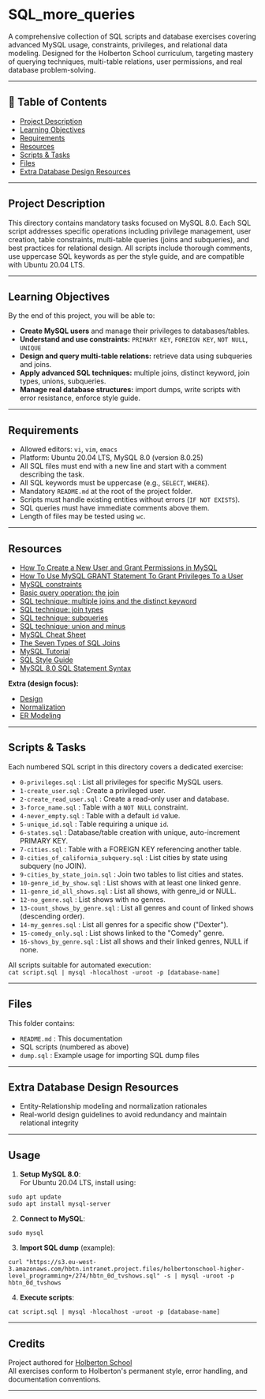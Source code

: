 # SQL_more_queries

A comprehensive collection of SQL scripts and database exercises covering advanced MySQL usage, constraints, privileges, and relational data modeling. Designed for the Holberton School curriculum, targeting mastery of querying techniques, multi-table relations, user permissions, and real database problem-solving.

---

## 📖 Table of Contents

- [Project Description](#project-description)
- [Learning Objectives](#learning-objectives)
- [Requirements](#requirements)
- [Resources](#resources)
- [Scripts & Tasks](#scripts--tasks)
- [Files](#files)
- [Extra Database Design Resources](#extra-database-design-resources)

---

## Project Description

This directory contains mandatory tasks focused on MySQL 8.0. Each SQL script addresses specific operations including privilege management, user creation, table constraints, multi-table queries (joins and subqueries), and best practices for relational design. All scripts include thorough comments, use uppercase SQL keywords as per the style guide, and are compatible with Ubuntu 20.04 LTS. 

---

## Learning Objectives

By the end of this project, you will be able to:

- **Create MySQL users** and manage their privileges to databases/tables.
- **Understand and use constraints:** `PRIMARY KEY`, `FOREIGN KEY`, `NOT NULL`, `UNIQUE`
- **Design and query multi-table relations:** retrieve data using subqueries and joins.
- **Apply advanced SQL techniques:** multiple joins, distinct keyword, join types, unions, subqueries.
- **Manage real database structures:** import dumps, write scripts with error resistance, enforce style guide.
---

## Requirements

- Allowed editors: `vi`, `vim`, `emacs`
- Platform: Ubuntu 20.04 LTS, MySQL 8.0 (version 8.0.25)
- All SQL files must end with a new line and start with a comment describing the task.
- All SQL keywords must be uppercase (e.g., `SELECT`, `WHERE`).
- Mandatory `README.md` at the root of the project folder.
- Scripts must handle existing entities without errors (`IF NOT EXISTS`).
- SQL queries must have immediate comments above them.
- Length of files may be tested using `wc`.

---

## Resources

- [How To Create a New User and Grant Permissions in MySQL](https://intranet.hbtn.io/rltoken/1tuxYhEv__bmrwkAicbjpA)
- [How To Use MySQL GRANT Statement To Grant Privileges To a User](https://intranet.hbtn.io/rltoken/km4VxJIBhjKVfiWEBETk-w)
- [MySQL constraints](https://intranet.hbtn.io/rltoken/AHI2a6vFyr8h4LeI6xK96w)
- [Basic query operation: the join](https://intranet.hbtn.io/rltoken/iwZZ9bwumE2xjRjvK-yCxQ)
- [SQL technique: multiple joins and the distinct keyword](https://intranet.hbtn.io/rltoken/Hy6OBC0V9kzCRA5Xl0L7gw)
- [SQL technique: join types](https://intranet.hbtn.io/rltoken/MQFjsE5PICdbya6ef9fglw)
- [SQL technique: subqueries](https://intranet.hbtn.io/rltoken/L7aZyitKEI69svRrvEt9Ag)
- [SQL technique: union and minus](https://intranet.hbtn.io/rltoken/jidXwpyYDU7yhJspxvx0kw)
- [MySQL Cheat Sheet](https://intranet.hbtn.io/rltoken/g8QlxhHt2_WHdIXE-2oYYw)
- [The Seven Types of SQL Joins](https://intranet.hbtn.io/rltoken/o6faV44f8S34zW3FiO5Mgg)
- [MySQL Tutorial](https://intranet.hbtn.io/rltoken/T3VjE1yBfwJcd1hDD4tItw)
- [SQL Style Guide](https://intranet.hbtn.io/rltoken/0NaQZjOUvQuWy0xGPhTkVw)
- [MySQL 8.0 SQL Statement Syntax](https://intranet.hbtn.io/rltoken/R5KAnzO4iwYo2LgD3eKL8A)

**Extra (design focus):**
- [Design](https://intranet.hbtn.io/rltoken/A81_Vk2TV-f_f5wG0HK6Zw)
- [Normalization](https://intranet.hbtn.io/rltoken/cwgE_DVy7l3ap6lCVJsPZQ)
- [ER Modeling](https://intranet.hbtn.io/rltoken/1JFNpSloiEAI7aLW2rnyKw)

---

## Scripts & Tasks

Each numbered SQL script in this directory covers a dedicated exercise:

- `0-privileges.sql` : List all privileges for specific MySQL users.
- `1-create_user.sql` : Create a privileged user.
- `2-create_read_user.sql` : Create a read-only user and database.
- `3-force_name.sql` : Table with a `NOT NULL` constraint.
- `4-never_empty.sql` : Table with a default `id` value.
- `5-unique_id.sql` : Table requiring a unique `id`.
- `6-states.sql` : Database/table creation with unique, auto-increment PRIMARY KEY.
- `7-cities.sql` : Table with a FOREIGN KEY referencing another table.
- `8-cities_of_california_subquery.sql` : List cities by state using subquery (no JOIN).
- `9-cities_by_state_join.sql` : Join two tables to list cities and states.
- `10-genre_id_by_show.sql` : List shows with at least one linked genre.
- `11-genre_id_all_shows.sql` : List all shows, with genre_id or NULL.
- `12-no_genre.sql` : List shows with no genres.
- `13-count_shows_by_genre.sql` : List all genres and count of linked shows (descending order).
- `14-my_genres.sql` : List all genres for a specific show ("Dexter").
- `15-comedy_only.sql` : List shows linked to the "Comedy" genre.
- `16-shows_by_genre.sql` : List all shows and their linked genres, NULL if none.

All scripts suitable for automated execution:  
`cat script.sql | mysql -hlocalhost -uroot -p [database-name]`

---

## Files

This folder contains:

- `README.md` : This documentation
- SQL scripts (numbered as above)
- `dump.sql` : Example usage for importing SQL dump files

---

## Extra Database Design Resources

- Entity-Relationship modeling and normalization rationales
- Real-world design guidelines to avoid redundancy and maintain relational integrity

---

## Usage

1. **Setup MySQL 8.0**:  
   For Ubuntu 20.04 LTS, install using:
```
sudo apt update
sudo apt install mysql-server
```

2. **Connect to MySQL**:  
```
sudo mysql
```

3. **Import SQL dump** (example):  
```
curl "https://s3.eu-west-3.amazonaws.com/hbtn.intranet.project.files/holbertonschool-higher-level_programming+/274/hbtn_0d_tvshows.sql" -s | mysql -uroot -p hbtn_0d_tvshows
```

4. **Execute scripts**:  
```
cat script.sql | mysql -hlocalhost -uroot -p [database-name]
```

---

## Credits

Project authored for [Holberton School](https://www.holbertonschool.com/)  
All exercises conform to Holberton's permanent style, error handling, and documentation conventions.

---

